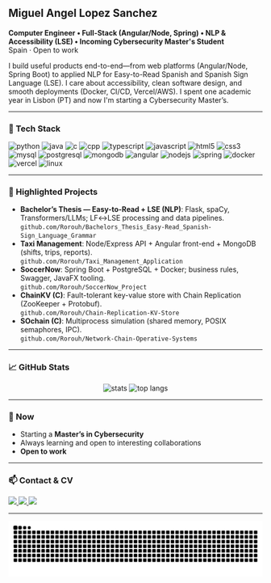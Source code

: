 <h2 align="left">Miguel Angel Lopez Sanchez</h2>

**Computer Engineer • Full-Stack (Angular/Node, Spring) • NLP & Accessibility (LSE) • Incoming Cybersecurity Master's Student**  
Spain · Open to work

<p>
I build useful products end-to-end—from web platforms (Angular/Node, Spring Boot) to applied NLP for Easy-to-Read Spanish and Spanish Sign Language (LSE). I care about accessibility, clean software design, and smooth deployments (Docker, CI/CD, Vercel/AWS). I spent one academic year in Lisbon (PT) and now I'm starting a Cybersecurity Master’s.
</p>

---

### 🔧 Tech Stack
<div align="left">

  <!-- Languages -->
  <img src="https://cdn.jsdelivr.net/gh/devicons/devicon/icons/python/python-original.svg" height="36" alt="python"/>
  <img src="https://cdn.jsdelivr.net/gh/devicons/devicon/icons/java/java-original.svg" height="36" alt="java"/>
  <img src="https://cdn.jsdelivr.net/gh/devicons/devicon/icons/c/c-original.svg" height="36" alt="c"/>
  <img src="https://cdn.jsdelivr.net/gh/devicons/devicon/icons/cplusplus/cplusplus-original.svg" height="36" alt="cpp"/>
  <img src="https://cdn.jsdelivr.net/gh/devicons/devicon/icons/typescript/typescript-original.svg" height="36" alt="typescript"/>
  <img src="https://cdn.jsdelivr.net/gh/devicons/devicon/icons/javascript/javascript-original.svg" height="36" alt="javascript"/>
  <img src="https://cdn.jsdelivr.net/gh/devicons/devicon/icons/html5/html5-original.svg" height="36" alt="html5"/>
  <img src="https://cdn.jsdelivr.net/gh/devicons/devicon/icons/css3/css3-original.svg" height="36" alt="css3"/>
  <img src="https://cdn.jsdelivr.net/gh/devicons/devicon/icons/mysql/mysql-original.svg" height="36" alt="mysql"/>
  <img src="https://cdn.jsdelivr.net/gh/devicons/devicon/icons/postgresql/postgresql-original.svg" height="36" alt="postgresql"/>
  <img src="https://cdn.jsdelivr.net/gh/devicons/devicon/icons/mongodb/mongodb-original.svg" height="36" alt="mongodb"/>

  <!-- Frontend / Backend -->
  <img src="https://cdn.jsdelivr.net/gh/devicons/devicon/icons/angularjs/angularjs-original.svg" height="36" alt="angular"/>
  <img src="https://cdn.jsdelivr.net/gh/devicons/devicon/icons/nodejs/nodejs-original.svg" height="36" alt="nodejs"/>
  <img src="https://cdn.jsdelivr.net/gh/devicons/devicon/icons/spring/spring-original.svg" height="36" alt="spring"/>

  <!-- DevOps / Cloud / Tooling -->
  <img src="https://cdn.jsdelivr.net/gh/devicons/devicon/icons/docker/docker-original.svg" height="36" alt="docker"/>
  <img src="https://cdn.jsdelivr.net/gh/devicons/devicon/icons/vercel/vercel-original.svg" height="36" alt="vercel"/>
  <img src="https://cdn.jsdelivr.net/gh/devicons/devicon/icons/linux/linux-original.svg" height="36" alt="linux"/>
</div>

---

### 🚀 Highlighted Projects
- **Bachelor’s Thesis — Easy-to-Read + LSE (NLP)**: Flask, spaCy, Transformers/LLMs; LF↔LSE processing and data pipelines.  
  `github.com/Rorouh/Bachelors_Thesis_Easy-Read_Spanish-Sign_Language_Grammar`
- **Taxi Management**: Node/Express API + Angular front-end + MongoDB (shifts, trips, reports).  
  `github.com/Rorouh/Taxi_Management_Application`
- **SoccerNow**: Spring Boot + PostgreSQL + Docker; business rules, Swagger, JavaFX tooling.  
  `github.com/Rorouh/SoccerNow_Project`
- **ChainKV (C)**: Fault-tolerant key-value store with Chain Replication (ZooKeeper + Protobuf).  
  `github.com/Rorouh/Chain-Replication-KV-Store`
- **SOchain (C)**: Multiprocess simulation (shared memory, POSIX semaphores, IPC).  
  `github.com/Rorouh/Network-Chain-Operative-Systems`

---

### 📈 GitHub Stats
<div align="center">
  <img src="https://github-readme-stats.vercel.app/api?username=Rorouh&hide_title=false&hide_rank=false&show_icons=true&include_all_commits=true&count_private=true&disable_animations=false&theme=tokyonight&locale=en&hide_border=false" height="150" alt="stats"/>
  <img src="https://github-readme-stats.vercel.app/api/top-langs?username=Rorouh&locale=en&hide_title=false&layout=compact&card_width=320&langs_count=6&theme=tokyonight&hide_border=false" height="150" alt="top langs"/>
</div>

---

### 🎯 Now
- Starting a **Master’s in Cybersecurity**
- Always learning and open to interesting collaborations
- **Open to work**

---

### 📫 Contact & CV
<a href="mailto:miguelangellopez2002@gmail.com">
  <img src="https://img.shields.io/static/v1?message=Email&logo=gmail&label=&color=D14836&logoColor=white&labelColor=&style=for-the-badge" height="32" />
</a>
<a href="https://www.linkedin.com/in/miguel-angel-lopez-sanchez-b72a36298/">
  <img src="https://img.shields.io/static/v1?message=LinkedIn&logo=linkedin&label=&color=0077B5&logoColor=white&labelColor=&style=for-the-badge" height="32" />
</a>
<a href="./CV_MALS_EN.pdf">
  <img src="https://img.shields.io/badge/CV-Download-success?style=for-the-badge" height="32" />
</a>

---

<!-- 🐍 Snake -->
<picture>
  <source media="(prefers-color-scheme: dark)" srcset="https://raw.githubusercontent.com/Rorouh/Rorouh/output/github-snake-dark.svg" />
  <source media="(prefers-color-scheme: light)" srcset="https://raw.githubusercontent.com/Rorouh/Rorouh/output/github-snake.svg" />
  <img alt="github-snake" src="https://raw.githubusercontent.com/Rorouh/Rorouh/output/github-snake.svg" />
</picture>
